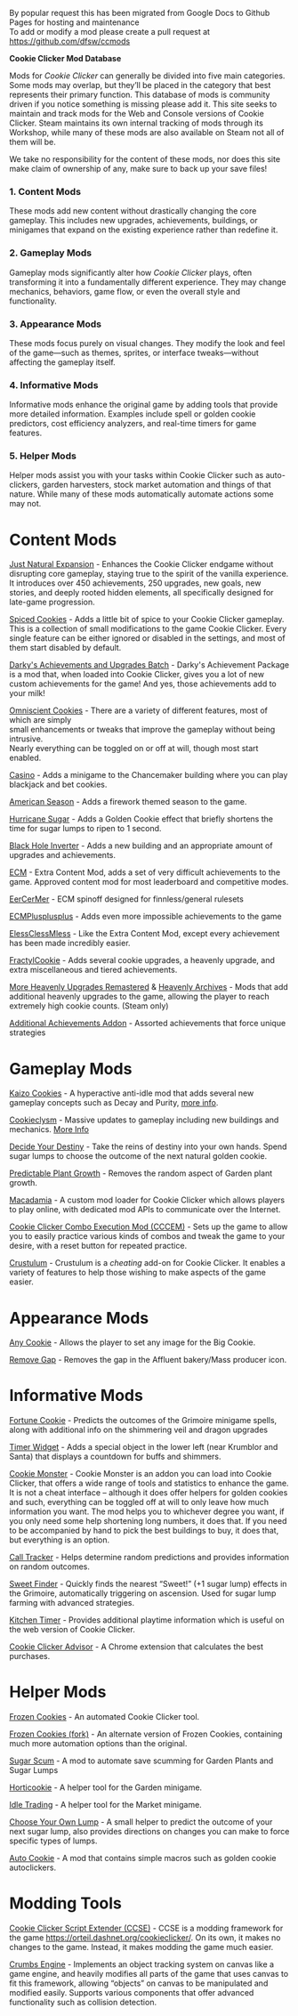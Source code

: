 By popular request this has been migrated from Google Docs to Github Pages for hosting and maintenance  
To add or modify a mod please create a pull request at https://github.com/dfsw/ccmods


**Cookie Clicker Mod Database**

Mods for *Cookie Clicker* can generally be divided into five main categories. Some mods may overlap, but they’ll be placed in the category that best represents their primary function. This database of mods is community driven if you notice something is missing please add it. This site seeks to maintain and track mods for the Web and Console versions of Cookie Clicker. Steam maintains its own internal tracking of mods through its Workshop, while many of these mods are also available on Steam not all of them will be. 

We take no responsibility for the content of these mods, nor does this site make claim of ownership of any, make sure to back up your save files!

### **1\. Content Mods**

These mods add new content without drastically changing the core gameplay. This includes new upgrades, achievements, buildings, or minigames that expand on the existing experience rather than redefine it.

### **2\. Gameplay Mods**

Gameplay mods significantly alter how *Cookie Clicker* plays, often transforming it into a fundamentally different experience. They may change mechanics, behaviors, game flow, or even the overall style and functionality.

### **3\. Appearance Mods**

These mods focus purely on visual changes. They modify the look and feel of the game—such as themes, sprites, or interface tweaks—without affecting the gameplay itself.

### **4\. Informative Mods**

Informative mods enhance the original game by adding tools that provide more detailed information. Examples include spell or golden cookie predictors, cost efficiency analyzers, and real-time timers for game features.

### **5\. Helper Mods**

Helper mods assist you with your tasks within Cookie Clicker such as auto-clickers, garden harvesters, stock market automation and things of that nature. While many of these mods automatically automate actions some may not. 

# Content Mods

[Just Natural Expansion](https://github.com/dfsw/Just-Natural-Expansion) \- Enhances the Cookie Clicker endgame without disrupting core gameplay, staying true to the spirit of the vanilla experience. It introduces over 450 achievements, 250 upgrades, new goals, new stories, and deeply rooted hidden elements, all specifically designed for late-game progression. 

[Spiced Cookies](https://github.com/staticvariablejames/SpicedCookies) \- Adds a little bit of spice to your Cookie Clicker gameplay. This is a collection of small modifications to the game Cookie Clicker. Every single feature can be either ignored or disabled in the settings, and most of them start disabled by default.

[Darky's Achievements and Upgrades Batch](https://github.com/hyoretsu/DarkysCheevosPackage) \- Darky's Achievement Package is a mod that, when loaded into Cookie Clicker, gives you a lot of new custom achievements for the game\! And yes, those achievements add to your milk\!

[Omniscient Cookies](https://github.com/gamrguy/OmniscientCookies) \- There are a variety of different features, most of which are simply  
small enhancements or tweaks that improve the gameplay without being intrusive.  
Nearly everything can be toggled on or off at will, though most start enabled.

[Casino](https://github.com/klattmose/klattmose.github.io/tree/master/CookieClicker#casino--steam) \- Adds a minigame to the Chancemaker building where you can play blackjack and bet cookies.  
   
[American Season](https://github.com/klattmose/klattmose.github.io/tree/master/CookieClicker#american-season--steam) \- Adds a firework themed season to the game.

[Hurricane Sugar](https://github.com/klattmose/klattmose.github.io/tree/master/CookieClicker#hurricane-sugar--steam) \- Adds a Golden Cookie effect that briefly shortens the time for sugar lumps to ripen to 1 second.

[Black Hole Inverter](https://github.com/klattmose/klattmose.github.io/tree/master/CookieClicker#black-hole-inverter--steam) \- Adds a new building and an appropriate amount of upgrades and achievements.

[ECM](https://lookas123.github.io/ECM/logic.js) \- Extra Content Mod, adds a set of very difficult achievements to the game. Approved content mod for most leaderboard and competitive modes. 

[EerCerMer](https://hellopir2.github.io/cc-mods/eercermer/main.js) \- ECM spinoff designed for finnless/general rulesets

[ECMPlusplusplus](https://flnpower.github.io/MainLogic.js) \- Adds even more impossible achievements to the game

[ElessClessMless](https://fractylizer.github.io/fractylcookie/other-mods/elessclessmless/) \- Like the Extra Content Mod, except every achievement has been made incredibly easier.

[FractylCookie](https://fractylizer.github.io/fractylcookie/) \- Adds several cookie upgrades, a heavenly upgrade, and extra miscellaneous and tiered achievements.

[More Heavenly Upgrades Remastered](https://steamcommunity.com/sharedfiles/filedetails/?id=3014662739) & [Heavenly Archives](https://steamcommunity.com/sharedfiles/filedetails/?id=3494063661) \-  Mods that add additional heavenly upgrades to the game, allowing the player to reach extremely high cookie counts. (Steam only)

[Additional Achievements Addon](https://hellopir2.github.io/cc-mods/AAA/main.js) \- Assorted achievements that force unique strategies

# Gameplay Mods

[Kaizo Cookies](https://cursedsliver.github.io/asdoindwalk/kaizo.js) \- A hyperactive anti-idle mod that adds several new gameplay concepts such as Decay and Purity, [more info](https://www.reddit.com/r/CookieClicker/comments/1i7buo3/new_mod_kaizo_cookies/). 

[Cookieclysm](https://yeetdragon24.github.io/cookieclysm/cookieclysm.loader.js) \- Massive updates to gameplay including new buildings and mechanics. [More Info](https://www.reddit.com/r/CookieClicker/comments/1gyrygp/my_mod_cookieclysm_is_out/)

[Decide Your Destiny](https://github.com/klattmose/klattmose.github.io/tree/master/CookieClicker#decide-your-destiny--steam) \- Take the reins of destiny into your own hands. Spend sugar lumps to choose the outcome of the next natural golden cookie.

[Predictable Plant Growth](https://github.com/klattmose/klattmose.github.io/tree/master/CookieClicker#predictable-plant-growth--steam) \- Removes the random aspect of Garden plant growth.

[Macadamia](https://github.com/RedBigz/macadamia) \- A custom mod loader for Cookie Clicker which allows players to play online, with dedicated mod APIs to communicate over the Internet.

[Cookie Clicker Combo Execution Mod (CCCEM)](https://cookieclicker.wiki.gg/wiki/Add-Ons#Cookie_Clicker_Combo_Execution_Mod_\(CCCEM\)) \- Sets up the game to allow you to easily practice various kinds of combos and tweak the game to your desire, with a reset button for repeated practice. 

[Crustulum](https://github.com/Ancyker/Crustulum) \- Crustulum is a *cheating* add-on for Cookie Clicker. It enables a variety of features to help those wishing to make aspects of the game easier. 

# Appearance Mods

[Any Cookie](https://github.com/swbuwk/CC_AnyCookie) \- Allows the player to set any image for the Big Cookie.

[Remove Gap](https://fractylizer.github.io/fractylcookie/other-mods/remove-gap/) \- Removes the gap in the Affluent bakery/Mass producer icon.

# Informative Mods

[Fortune Cookie](https://github.com/klattmose/klattmose.github.io/tree/master/CookieClicker#fortune-cookie--steam) \- Predicts the outcomes of the Grimoire minigame spells, along with additional info on the shimmering veil and dragon upgrades

[Timer Widget](https://github.com/klattmose/klattmose.github.io/tree/master/CookieClicker#timer-widget--steam) \- Adds a special object in the lower left (near Krumblor and Santa) that displays a countdown for buffs and shimmers.

[Cookie Monster](https://github.com/CookieMonsterTeam/CookieMonster) \- Cookie Monster is an addon you can load into Cookie Clicker, that offers a wide range of tools and statistics to enhance the game. It is not a cheat interface – although it does offer helpers for golden cookies and such, everything can be toggled off at will to only leave how much information you want. The mod helps you to whichever degree you want, if you only need some help shortening long numbers, it does that. If you need to be accompanied by hand to pick the best buildings to buy, it does that, but everything is an option.

[Call Tracker](https://hellopir2.github.io/cc-mods/callTracker.js) \- Helps determine random predictions and provides information on random outcomes. 

[Sweet Finder](https://cookieclicker.wiki.gg/wiki/Add-Ons#Sweet_Finder) \- Quickly finds the nearest “Sweet\!” (+1 sugar lump) effects in the Grimoire, automatically triggering on ascension. Used for sugar lump farming with advanced strategies.

[Kitchen Timer](https://github.com/3plus4i/CCkitchentimer) \- Provides additional playtime information which is useful on the web version of Cookie Clicker.

[Cookie Clicker Advisor](https://chromewebstore.google.com/detail/cookie-clicker-advisor/ofmdcdkoaoamflggkifhcckojmnhbaap?hl=en) \- A Chrome extension that calculates the best purchases.

# Helper Mods

[Frozen Cookies](https://mtarnuhal.github.io/FrozenCookies/) \- An automated Cookie Clicker tool.

[Frozen Cookies (fork)](https://github.com/erbkaiser/FrozenCookies) \- An alternate version of Frozen Cookies, containing much more automation options than the original.

[Sugar Scum](https://github.com/sky-noname/SugarScum) \- A mod to automate save scumming for Garden Plants and Sugar Lumps

[Horticookie](https://github.com/klattmose/klattmose.github.io/tree/master/CookieClicker#horticookie--steam) \- A helper tool for the Garden minigame.

[Idle Trading](https://github.com/klattmose/klattmose.github.io/tree/master/CookieClicker#idle-trading--steam) \- A helper tool for the Market minigame.

[Choose Your Own Lump](https://github.com/staticvariablejames/ChooseYourOwnLump) \- A small helper to predict the outcome of your next sugar lump, also provides directions on changes you can make to force specific types of lumps. 

[Auto Cookie](https://github.com/Elekester/AutoCookie) \- A mod that contains simple macros such as golden cookie autoclickers.

# Modding Tools

[Cookie Clicker Script Extender (CCSE)](https://klattmose.github.io/CookieClicker/CCSE-POCs/) \- CCSE is a modding framework for the game https://orteil.dashnet.org/cookieclicker/. On its own, it makes no changes to the game. Instead, it makes modding the game much easier.

[Crumbs Engine](https://github.com/CursedSliver/Crumbs-engine/tree/main) \- Implements an object tracking system on canvas like a game engine, and heavily modifies all parts of the game that uses canvas to fit this framework, allowing “objects” on canvas to be manipulated and modified easily. Supports various components that offer advanced functionality such as collision detection.
